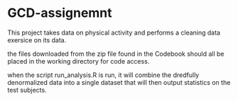 # GCD-assignemnt
This project takes data on physical activity and performs a cleaning data exersice on its data.

the files downloaded from the zip file found in the Codebook should all be placed in the working directory for code access.

when the script run_analysis.R is run, it will combine the dredfully denormalized data into a single dataset that will then output statistics on the test subjects.

